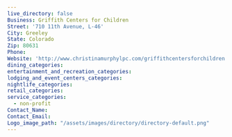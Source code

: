 ```yaml
---
live_directory: false
Business: Griffith Centers for Children
Street: '710 11th Avenue, L-46'
City: Greeley
State: Colorado
Zip: 80631
Phone:
Website: 'http://www.christinamurphylpc.com/griffithcentersforchildren'
dining_categories:
entertainment_and_recreation_categories:
lodging_and_event_centers_categories:
nightlife_categories:
retail_categories:
service_categories:
  - non-profit
Contact_Name:
Contact_Email:
Logo_image_path: "/assets/images/directory/directory-default.png"
---
```



